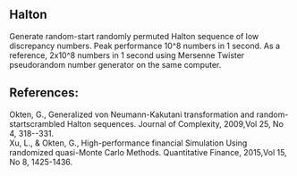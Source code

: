 ## Halton

Generate random-start randomly permuted Halton sequence of low discrepancy numbers. 
Peak performance 10^8 numbers in 1 second. As a reference, 2x10^8 numbers in 1 second using Mersenne Twister pseudorandom number generator on the same computer.

## References:

Okten, G., Generalized von Neumann-Kakutani transformation and random-startscrambled Halton sequences. Journal of Complexity, 2009,Vol 25, No 4, 318--331.<br />
Xu, L., & Okten, G., High-performance financial Simulation Using randomized quasi-Monte Carlo Methods. Quantitative Finance, 2015,Vol 15, No 8, 1425-1436.
